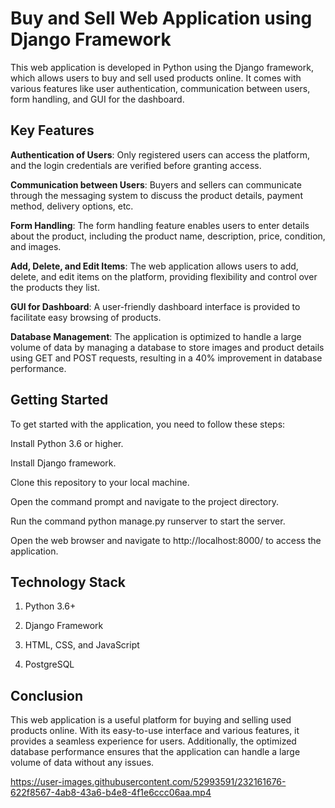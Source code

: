 # Buy and Sell Web Application using Django Framework



This web application is developed in Python using the Django framework, which allows users to buy and sell used products online. It comes with various features like user authentication, communication between users, form handling, and GUI for the dashboard.

## Key Features
<b>Authentication of Users</b>: Only registered users can access the platform, and the login credentials are verified before granting access.

<b>Communication between Users</b>: Buyers and sellers can communicate through the messaging system to discuss the product details, payment method, delivery options, etc.

<b>Form Handling</b>: The form handling feature enables users to enter details about the product, including the product name, description, price, condition, and images.

<b>Add, Delete, and Edit Items</b>: The web application allows users to add, delete, and edit items on the platform, providing flexibility and control over the products they list.

<b>GUI for Dashboard</b>: A user-friendly dashboard interface is provided to facilitate easy browsing of products.

<b>Database Management</b>: The application is optimized to handle a large volume of data by managing a database to store images and product details using GET and POST requests, resulting in a 40% improvement in database performance.

## Getting Started
To get started with the application, you need to follow these steps:

Install Python 3.6 or higher.

Install Django framework.

Clone this repository to your local machine.

Open the command prompt and navigate to the project directory.

Run the command python manage.py runserver to start the server.

Open the web browser and navigate to http://localhost:8000/ to access the application.

## Technology Stack
1. Python 3.6+

2. Django Framework

3. HTML, CSS, and JavaScript

4. PostgreSQL

## Conclusion
This web application is a useful platform for buying and selling used products online. With its easy-to-use interface and various features, it provides a seamless experience for users. Additionally, the optimized database performance ensures that the application can handle a large volume of data without any issues.


https://user-images.githubusercontent.com/52993591/232161676-622f8567-4ab8-43a6-b4e8-4f1e6ccc06aa.mp4





